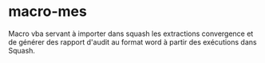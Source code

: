 # macro-mes
Macro vba servant à importer dans squash les extractions convergence et de générer des rapport d'audit au format word à partir des exécutions dans Squash.
